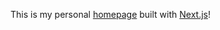 This is my personal [homepage](https://mattmanoleras.com) built with [Next.js](https://nextjs.org/)!
